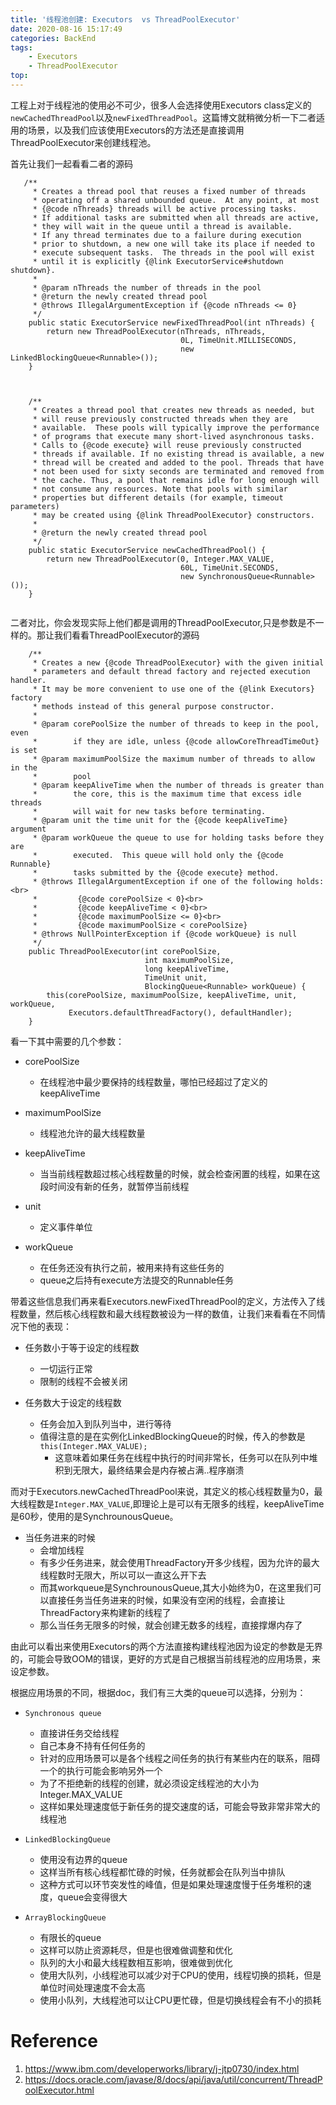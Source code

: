```yaml
---
title: '线程池创建: Executors  vs ThreadPoolExecutor'
date: 2020-08-16 15:17:49
categories: BackEnd
tags: 
    - Executors
    - ThreadPoolExecutor
top:
---
```

工程上对于线程池的使用必不可少，很多人会选择使用Executors class定义的`newCachedThreadPool`以及`newFixedThreadPool`。这篇博文就稍微分析一下二者适用的场景，以及我们应该使用Executors的方法还是直接调用ThreadPoolExecutor来创建线程池。

首先让我们一起看看二者的源码

```
   /**
     * Creates a thread pool that reuses a fixed number of threads
     * operating off a shared unbounded queue.  At any point, at most
     * {@code nThreads} threads will be active processing tasks.
     * If additional tasks are submitted when all threads are active,
     * they will wait in the queue until a thread is available.
     * If any thread terminates due to a failure during execution
     * prior to shutdown, a new one will take its place if needed to
     * execute subsequent tasks.  The threads in the pool will exist
     * until it is explicitly {@link ExecutorService#shutdown shutdown}.
     *
     * @param nThreads the number of threads in the pool
     * @return the newly created thread pool
     * @throws IllegalArgumentException if {@code nThreads <= 0}
     */
    public static ExecutorService newFixedThreadPool(int nThreads) {
        return new ThreadPoolExecutor(nThreads, nThreads,
                                      0L, TimeUnit.MILLISECONDS,
                                      new LinkedBlockingQueue<Runnable>());
    }
    
 
 
    /**
     * Creates a thread pool that creates new threads as needed, but
     * will reuse previously constructed threads when they are
     * available.  These pools will typically improve the performance
     * of programs that execute many short-lived asynchronous tasks.
     * Calls to {@code execute} will reuse previously constructed
     * threads if available. If no existing thread is available, a new
     * thread will be created and added to the pool. Threads that have
     * not been used for sixty seconds are terminated and removed from
     * the cache. Thus, a pool that remains idle for long enough will
     * not consume any resources. Note that pools with similar
     * properties but different details (for example, timeout parameters)
     * may be created using {@link ThreadPoolExecutor} constructors.
     *
     * @return the newly created thread pool
     */
    public static ExecutorService newCachedThreadPool() {
        return new ThreadPoolExecutor(0, Integer.MAX_VALUE,
                                      60L, TimeUnit.SECONDS,
                                      new SynchronousQueue<Runnable>());
    } 
 
```


二者对比，你会发现实际上他们都是调用的ThreadPoolExecutor,只是参数是不一样的。那让我们看看ThreadPoolExecutor的源码

```
    /**
     * Creates a new {@code ThreadPoolExecutor} with the given initial
     * parameters and default thread factory and rejected execution handler.
     * It may be more convenient to use one of the {@link Executors} factory
     * methods instead of this general purpose constructor.
     *
     * @param corePoolSize the number of threads to keep in the pool, even
     *        if they are idle, unless {@code allowCoreThreadTimeOut} is set
     * @param maximumPoolSize the maximum number of threads to allow in the
     *        pool
     * @param keepAliveTime when the number of threads is greater than
     *        the core, this is the maximum time that excess idle threads
     *        will wait for new tasks before terminating.
     * @param unit the time unit for the {@code keepAliveTime} argument
     * @param workQueue the queue to use for holding tasks before they are
     *        executed.  This queue will hold only the {@code Runnable}
     *        tasks submitted by the {@code execute} method.
     * @throws IllegalArgumentException if one of the following holds:<br>
     *         {@code corePoolSize < 0}<br>
     *         {@code keepAliveTime < 0}<br>
     *         {@code maximumPoolSize <= 0}<br>
     *         {@code maximumPoolSize < corePoolSize}
     * @throws NullPointerException if {@code workQueue} is null
     */
    public ThreadPoolExecutor(int corePoolSize,
                              int maximumPoolSize,
                              long keepAliveTime,
                              TimeUnit unit,
                              BlockingQueue<Runnable> workQueue) {
        this(corePoolSize, maximumPoolSize, keepAliveTime, unit, workQueue,
             Executors.defaultThreadFactory(), defaultHandler);
    }

```

看一下其中需要的几个参数：

+ corePoolSize
    + 在线程池中最少要保持的线程数量，哪怕已经超过了定义的keepAliveTime 

+ maximumPoolSize
    + 线程池允许的最大线程数量

+ keepAliveTime
    + 当当前线程数超过核心线程数量的时候，就会检查闲置的线程，如果在这段时间没有新的任务，就暂停当前线程

+ unit
    + 定义事件单位

+ workQueue
    + 在任务还没有执行之前，被用来持有这些任务的
    + queue之后持有execute方法提交的Runnable任务


带着这些信息我们再来看Executors.newFixedThreadPool的定义，方法传入了线程数量，然后核心线程数和最大线程数被设为一样的数值，让我们来看看在不同情况下他的表现：

+ 任务数小于等于设定的线程数
    + 一切运行正常
    + 限制的线程不会被关闭

+ 任务数大于设定的线程数
    + 任务会加入到队列当中，进行等待
    + 值得注意的是在实例化LinkedBlockingQueue的时候，传入的参数是`this(Integer.MAX_VALUE);`
        + 这意味着如果任务在线程中执行的时间非常长，任务可以在队列中堆积到无限大，最终结果会是内存被占满..程序崩溃


而对于Executors.newCachedThreadPool来说，其定义的核心线程数量为0，最大线程数是`Integer.MAX_VALUE`,即理论上是可以有无限多的线程，keepAliveTime是60秒，使用的是SynchrounousQueue。

+ 当任务进来的时候
    + 会增加线程
    + 有多少任务进来，就会使用ThreadFactory开多少线程，因为允许的最大线程数时无限大，所以可以一直这么开下去
    + 而其workqueue是SynchrounousQueue,其大小始终为0，在这里我们可以直接任务当任务进来的时候，如果没有空闲的线程，会直接让ThreadFactory来构建新的线程了
    + 那么当任务无限多的时候，就会创建无数多的线程，直接撑爆内存了


由此可以看出来使用Executors的两个方法直接构建线程池因为设定的参数是无界的，可能会导致OOM的错误，更好的方式是自己根据当前线程池的应用场景，来设定参数。

根据应用场景的不同，根据doc，我们有三大类的queue可以选择，分别为：

+ `Synchronous queue`
    + 直接讲任务交给线程
    + 自己本身不持有任何任务的
    + 针对的应用场景可以是各个线程之间任务的执行有某些内在的联系，阻碍一个的执行可能会影响另外一个
    + 为了不拒绝新的线程的创建，就必须设定线程池的大小为Integer.MAX_VALUE
    + 这样如果处理速度低于新任务的提交速度的话，可能会导致非常非常大的线程池

+ `LinkedBlockingQueue`
    + 使用没有边界的queue
    + 这样当所有核心线程都忙碌的时候，任务就都会在队列当中排队
    + 这种方式可以环节突发性的峰值，但是如果处理速度慢于任务堆积的速度，queue会变得很大

+ `ArrayBlockingQueue`
    + 有限长的queue
    + 这样可以防止资源耗尽，但是也很难做调整和优化
    + 队列的大小和最大线程数相互影响，很难做到优化
    + 使用大队列，小线程池可以减少对于CPU的使用，线程切换的损耗，但是单位时间处理速度不会太高
    + 使用小队列，大线程池可以让CPU更忙碌，但是切换线程会有不小的损耗
        
# Reference
1. https://www.ibm.com/developerworks/library/j-jtp0730/index.html 
2. https://docs.oracle.com/javase/8/docs/api/java/util/concurrent/ThreadPoolExecutor.html